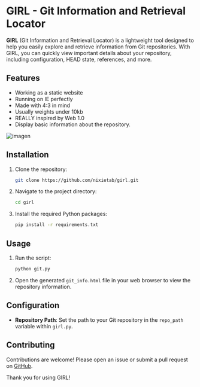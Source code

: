 # GIRL - Git Information and Retrieval Locator

**GIRL** (Git Information and Retrieval Locator) is a lightweight tool designed to help you easily explore and retrieve information from Git repositories. With GIRL, you can quickly view important details about your repository, including configuration, HEAD state, references, and more.

## Features

- Working as a static website
- Running on IE perfectly
- Made with 4:3 in mind
- Usually weights under 10kb
- REALLY inspired by Web 1.0
- Display basic information about the repository.

![imagen](https://github.com/user-attachments/assets/25ca0012-7433-46da-8100-c0b3a92ddd97)


## Installation

1. Clone the repository:
    ```bash
    git clone https://github.com/nixietab/girl.git
    ```
2. Navigate to the project directory:
    ```bash
    cd girl
    ```
3. Install the required Python packages:
    ```bash
    pip install -r requirements.txt
    ```

## Usage

1. Run the script:
    ```bash
    python git.py
    ```
2. Open the generated `git_info.html` file in your web browser to view the repository information.

## Configuration

- **Repository Path**: Set the path to your Git repository in the `repo_path` variable within `girl.py`.

## Contributing

Contributions are welcome! Please open an issue or submit a pull request on [GitHub](https://github.com/yourusername/girl).


Thank you for using GIRL!
